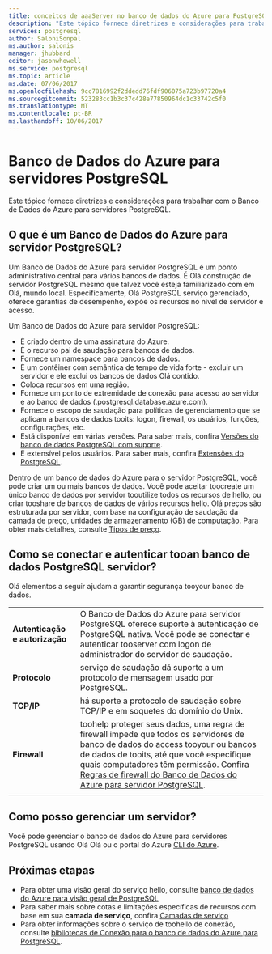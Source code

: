 ```yaml
---
title: conceitos de aaaServer no banco de dados do Azure para PostgreSQL | Microsoft Docs
description: "Este tópico fornece diretrizes e considerações para trabalhar com o Banco de Dados do Azure para servidores PostgreSQL."
services: postgresql
author: SaloniSonpal
ms.author: salonis
manager: jhubbard
editor: jasonwhowell
ms.service: postgresql
ms.topic: article
ms.date: 07/06/2017
ms.openlocfilehash: 9cc7816992f2ddedd76fdf906075a723b97720a4
ms.sourcegitcommit: 523283cc1b3c37c428e77850964dc1c33742c5f0
ms.translationtype: MT
ms.contentlocale: pt-BR
ms.lasthandoff: 10/06/2017
---
```

# <a name="azure-database-for-postgresql-servers"></a>Banco de Dados do Azure para servidores PostgreSQL
Este tópico fornece diretrizes e considerações para trabalhar com o Banco de Dados do Azure para servidores PostgreSQL.

## <a name="what-is-an-azure-database-for-postgresql-server"></a>O que é um Banco de Dados do Azure para servidor PostgreSQL?
Um Banco de Dados do Azure para servidor PostgreSQL é um ponto administrativo central para vários bancos de dados. É Olá construção de servidor PostgreSQL mesmo que talvez você esteja familiarizado com em Olá, mundo local. Especificamente, Olá PostgreSQL serviço gerenciado, oferece garantias de desempenho, expõe os recursos no nível de servidor e acesso.

Um Banco de Dados do Azure para servidor PostgreSQL:

- É criado dentro de uma assinatura do Azure.
- É o recurso pai de saudação para bancos de dados.
- Fornece um namespace para bancos de dados.
- É um contêiner com semântica de tempo de vida forte - excluir um servidor e ele exclui os bancos de dados Olá contido.
- Coloca recursos em uma região.
- Fornece um ponto de extremidade de conexão para acesso ao servidor e ao banco de dados (.postgresql.database.azure.com).
- Fornece o escopo de saudação para políticas de gerenciamento que se aplicam a bancos de dados tooits: logon, firewall, os usuários, funções, configurações, etc.
- Está disponível em várias versões. Para saber mais, confira [Versões do banco de dados PostgreSQL com suporte](concepts-supported-versions.md).
- É extensível pelos usuários. Para saber mais, confira [Extensões do PostgreSQL](concepts-extensions.md).

Dentro de um banco de dados do Azure para o servidor PostgreSQL, você pode criar um ou mais bancos de dados. Você pode aceitar toocreate um único banco de dados por servidor tooutilize todos os recursos de hello, ou criar tooshare de bancos de dados de vários recursos hello. Olá preços são estruturada por servidor, com base na configuração de saudação da camada de preço, unidades de armazenamento (GB) de computação. Para obter mais detalhes, consulte [Tipos de preço](./concepts-service-tiers.md).

## <a name="how-do-i-connect-and-authenticate-tooan-azure-database-for-postgresql-server"></a>Como se conectar e autenticar tooan banco de dados PostgreSQL servidor?
Olá elementos a seguir ajudam a garantir segurança tooyour banco de dados.

|||
| :-- | :-- |
| **Autenticação e autorização** | O Banco de Dados do Azure para servidor PostgreSQL oferece suporte à autenticação de PostgreSQL nativa. Você pode se conectar e autenticar tooserver com logon de administrador do servidor de saudação. |
| **Protocolo** | serviço de saudação dá suporte a um protocolo de mensagem usado por PostgreSQL. |
| **TCP/IP** | há suporte a protocolo de saudação sobre TCP/IP e em soquetes do domínio do Unix. |
| **Firewall** | toohelp proteger seus dados, uma regra de firewall impede que todos os servidores de banco de dados do access tooyour ou bancos de dados de tooits, até que você especifique quais computadores têm permissão. Confira [Regras de firewall do Banco de Dados do Azure para servidor PostgreSQL](concepts-firewall-rules.md). |
|||

## <a name="how-do-i-manage-a-server"></a>Como posso gerenciar um servidor?
Você pode gerenciar o banco de dados do Azure para servidores PostgreSQL usando Olá Olá ou o portal do Azure [CLI do Azure](/cli/azure/postgres).

## <a name="next-steps"></a>Próximas etapas
- Para obter uma visão geral do serviço hello, consulte [banco de dados do Azure para visão geral de PostgreSQL](overview.md)
- Para saber mais sobre cotas e limitações específicas de recursos com base em sua **camada de serviço**, confira [Camadas de serviço](concepts-service-tiers.md)
- Para obter informações sobre o serviço de toohello de conexão, consulte [bibliotecas de Conexão para o banco de dados do Azure para PostgreSQL](concepts-connection-libraries.md).
